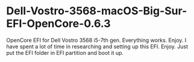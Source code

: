 # Dell-Vostro-3568-macOS-Big-Sur-EFI-OpenCore-0.6.3
OpenCore EFI for Dell Vostro 3568 i5-7th gen. Everything works. Enjoy.
I have spent a lot of time in researching and setting up this EFI. Enjoy. Just put the EFI folder in EFI partition and boot it up.
